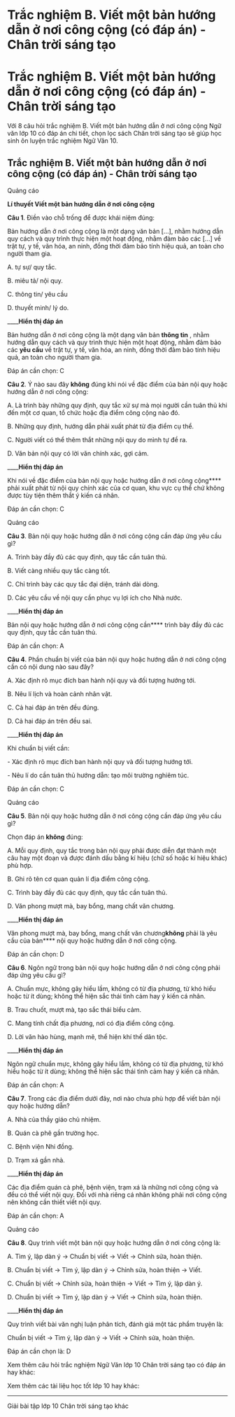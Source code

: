 # Trắc nghiệm B. Viết một bản hướng dẫn ở nơi công cộng (có đáp án) - Chân trời sáng tạo

# Trắc nghiệm B. Viết một bản hướng dẫn ở nơi công cộng (có đáp án) - Chân trời sáng tạo

Với 8 câu hỏi trắc nghiệm B. Viết một bản hướng dẫn ở nơi công cộng Ngữ văn lớp 10 có đáp án chi tiết, chọn lọc sách Chân trời sáng tạo sẽ giúp học sinh ôn luyện trắc nghiệm Ngữ Văn 10.

## Trắc nghiệm B. Viết một bản hướng dẫn ở nơi công cộng (có đáp án) - Chân trời sáng tạo

Quảng cáo

**Lí thuyết Viết một bản hướng dẫn ở nơi công cộng**

**Câu 1**. Điền vào chỗ trống để được khái niệm đúng:

Bản hướng dẫn ở nơi công cộng là một dạng văn bản […], nhằm hướng dẫn quy cách và quy trình thực hiện một hoạt động, nhằm đảm bảo các […] về trật tự, y tế, văn hóa, an ninh, đồng thời đảm bảo tính hiệu quả, an toàn cho người tham gia.

A. tự sự/ quy tắc.

B. miêu tả/ nội quy.

C. thông tin/ yêu cầu

D. thuyết minh/ lý do.

____**Hiển thị đáp án**

Bản hướng dẫn ở nơi công cộng là một dạng văn bản **thông tin** , nhằm hướng dẫn quy cách và quy trình thực hiện một hoạt động, nhằm đảm bảo các **yêu cầu** về trật tự, y tế, văn hóa, an ninh, đồng thời đảm bảo tính hiệu quả, an toàn cho người tham gia.

Đáp án cần chọn: C

**Câu 2**. Ý nào sau đây **không** đúng khi nói về đặc điểm của bản nội quy hoặc hướng dẫn ở nơi công cộng:

A. Là trình bày những quy định, quy tắc xử sự mà mọi người cần tuân thủ khi đến một cơ quan, tổ chức hoặc địa điểm công cộng nào đó.

B. Những quy định, hướng dẫn phải xuất phát từ địa điểm cụ thể.

C. Người viết có thể thêm thắt những nội quy do mình tự đề ra.

D. Văn bản nội quy có lời văn chính xác, gợi cảm.

____**Hiển thị đáp án**

Khi nói về đặc điểm của bản nội quy hoặc hướng dẫn ở nơi công cộng**** phải xuất phát từ nội quy chính xác của cơ quan, khu vực cụ thể chứ không được tùy tiện thêm thắt ý kiến cá nhân.

Đáp án cần chọn: C

Quảng cáo

**Câu 3**. Bản nội quy hoặc hướng dẫn ở nơi công cộng cần đáp ứng yêu cầu gì?

A. Trình bày đầy đủ các quy định, quy tắc cần tuân thủ.

B. Viết càng nhiều quy tắc càng tốt.

C. Chỉ trình bày các quy tắc đại diện, tránh dài dòng.

D. Các yêu cầu về nội quy cần phục vụ lợi ích cho Nhà nước.

____**Hiển thị đáp án**

Bản nội quy hoặc hướng dẫn ở nơi công cộng cần**** trình bày đầy đủ các quy định, quy tắc cần tuân thủ.

Đáp án cần chọn: A

**Câu 4**. Phần chuẩn bị viết của bản nội quy hoặc hướng dẫn ở nơi công cộng cần có nội dung nào sau đây?

A. Xác định rõ mục đích ban hành nội quy và đối tượng hướng tới.

B. Nêu lí lịch và hoàn cảnh nhân vật.

C. Cả hai đáp án trên đều đúng.

D. Cả hai đáp án trên đều sai.

____**Hiển thị đáp án**

Khi chuẩn bị viết cần:

\- Xác định rõ mục đích ban hành nội quy và đối tượng hướng tới.

\- Nêu lí do cần tuân thủ hướng dẫn: tạo môi trường nghiêm túc.

Đáp án cần chọn: C

Quảng cáo

**Câu 5**. Bản nội quy hoặc hướng dẫn ở nơi công cộng cần đáp ứng yêu cầu gì?

Chọn đáp án **không** đúng:

A. Mỗi quy định, quy tắc trong bản nội quy phải được diễn đạt thành một câu hay một đoạn và được đánh dấu bằng kí hiệu (chữ số hoặc kí hiệu khác) phù hợp.

B. Ghi rõ tên cơ quan quản lí địa điểm công cộng.

C. Trình bày đầy đủ các quy định, quy tắc cần tuân thủ.

D. Văn phong mượt mà, bay bổng, mang chất văn chương.

____**Hiển thị đáp án**

Văn phong mượt mà, bay bổng, mang chất văn chương**không** phải là yêu cầu của bản**** nội quy hoặc hướng dẫn ở nơi công cộng.

Đáp án cần chọn: D

**Câu 6**. Ngôn ngữ trong bản nội quy hoặc hướng dẫn ở nơi công cộng phải đáp ứng yêu cầu gì?

A. Chuẩn mực, không gây hiểu lầm, không có từ địa phương, từ khó hiểu hoặc từ ít dùng; không thể hiện sắc thái tình cảm hay ý kiến cá nhân.

B. Trau chuốt, mượt mà, tạo sắc thái biểu cảm.

C. Mang tính chất địa phương, nơi có địa điểm công cộng.

D. Lời văn hào hùng, mạnh mẽ, thể hiện khí thế dân tộc.

____**Hiển thị đáp án**

Ngôn ngữ chuẩn mực, không gây hiểu lầm, không có từ địa phương, từ khó hiểu hoặc từ ít dùng; không thể hiện sắc thái tình cảm hay ý kiến cá nhân.

Đáp án cần chọn: A

**Câu 7**. Trong các địa điểm dưới đây, nơi nào chưa phù hợp để viết bản nội quy hoặc hướng dẫn?

A. Nhà của thầy giáo chủ nhiệm.

B. Quán cà phê gần trường học.

C. Bệnh viện Nhi đồng.

D. Trạm xá gần nhà.

____**Hiển thị đáp án**

Các địa điểm quán cà phê, bệnh viện, trạm xá là những nơi công cộng và đều có thể viết nội quy. Đối với nhà riêng cá nhân không phải nơi công cộng nên không cần thiết viết nội quy.

Đáp án cần chọn: A

Quảng cáo

**Câu 8**. Quy trình viết một bản nội quy hoặc hướng dẫn ở nơi công cộng là:

A. Tìm ý, lập dàn ý -> Chuẩn bị viết -> Viết -> Chỉnh sửa, hoàn thiện.

B. Chuẩn bị viết -> Tìm ý, lập dàn ý -> Chỉnh sửa, hoàn thiện -> Viết.

C. Chuẩn bị viết -> Chỉnh sửa, hoàn thiện -> Viết -> Tìm ý, lập dàn ý.

D. Chuẩn bị viết -> Tìm ý, lập dàn ý -> Viết -> Chỉnh sửa, hoàn thiện.

____**Hiển thị đáp án**

Quy trình viết bài văn nghị luận phân tích, đánh giá một tác phẩm truyện là:

Chuẩn bị viết -> Tìm ý, lập dàn ý -> Viết -> Chỉnh sửa, hoàn thiện.

Đáp án cần chọn là: D

Xem thêm câu hỏi trắc nghiệm Ngữ Văn lớp 10 Chân trời sáng tạo có đáp án hay khác:

Xem thêm các tài liệu học tốt lớp 10 hay khác:

* * *

Giải bài tập lớp 10 Chân trời sáng tạo khác
